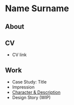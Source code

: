 # Name Surname

## About

## CV

- CV link

## Work
- Case Study: Title
- Impression
- [Character & Description](01-character-description/)
- Design Story (WIP)
